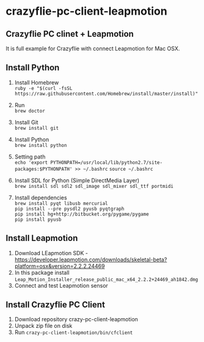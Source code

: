 # crazyflie-pc-client-leapmotion
Crazyflie PC clinet + Leapmotion
--------------------------------

It is full example for Crazyflie with connect Leapmotion for Mac OSX. 

Install Python
--------------

1. Install Homebrew<br>
```ruby -e "$(curl -fsSL https://raw.githubusercontent.com/Homebrew/install/master/install)"```

2. Run<br>
```brew doctor```

3. Install Git<br>
```brew install git```

4. Install Python<br>
```brew install python```

5. Setting path<br>
```echo 'export PYTHONPATH=/usr/local/lib/python2.7/site-packages:$PYTHONPATH' >> ~/.bashrc```
```source ~/.bashrc```

6. Install SDL for Python (Simple DirectMedia Layer)<br>
```brew install sdl sdl2 sdl_image sdl_mixer sdl_ttf portmidi```

7. Install dependencies<br>
```brew install pyqt libusb mercurial```<br>
```pip install --pre pysdl2 pyusb pyqtgraph```<br>
```pip install hg+http://bitbucket.org/pygame/pygame```<br>
```pip install pyusb```

Install Leapmotion 
------------------

1. Download LEapmotion SDK - https://developer.leapmotion.com/downloads/skeletal-beta?platform=osx&version=2.2.2.24469
2. In this package install ```Leap_Motion_Installer_release_public_mac_x64_2.2.2+24469_ah1842.dmg```
3. Connect and test Leapmotion sensor

Install Crazyflie PC Client
---------------------------

1. Download repository crazy-pc-client-leapmotion
2. Unpack zip file on disk
3. Run ```crazy-pc-client-leapmotion/bin/cfclient```


